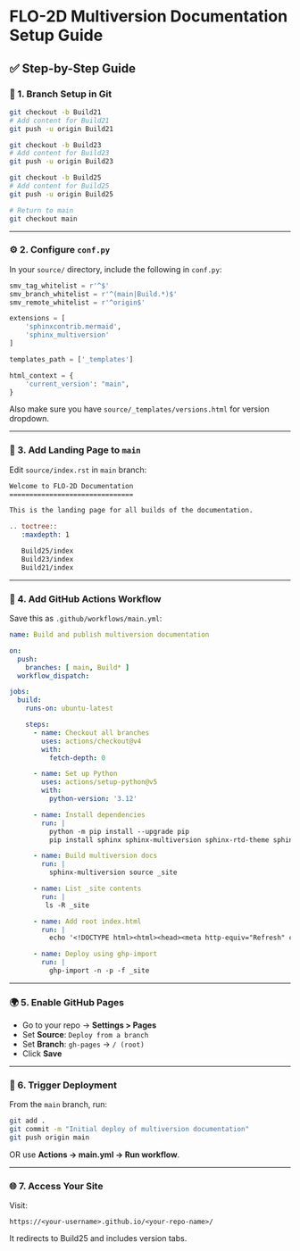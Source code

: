 
# FLO-2D Multiversion Documentation Setup Guide

## ✅ Step-by-Step Guide

### 🧱 1. Branch Setup in Git

```bash
git checkout -b Build21
# Add content for Build21
git push -u origin Build21

git checkout -b Build23
# Add content for Build23
git push -u origin Build23

git checkout -b Build25
# Add content for Build25
git push -u origin Build25

# Return to main
git checkout main
```

---

### ⚙️ 2. Configure `conf.py`

In your `source/` directory, include the following in `conf.py`:

```python
smv_tag_whitelist = r'^$'
smv_branch_whitelist = r'^(main|Build.*)$'
smv_remote_whitelist = r'^origin$'

extensions = [
    'sphinxcontrib.mermaid',
    'sphinx_multiversion'
]

templates_path = ['_templates']

html_context = {
    'current_version': "main",
}
```

Also make sure you have `source/_templates/versions.html` for version dropdown.

---

### 🧾 3. Add Landing Page to `main`

Edit `source/index.rst` in `main` branch:

```rst
Welcome to FLO-2D Documentation
===============================

This is the landing page for all builds of the documentation.

.. toctree::
   :maxdepth: 1

   Build25/index
   Build23/index
   Build21/index
```

---

### 🧰 4. Add GitHub Actions Workflow

Save this as `.github/workflows/main.yml`:

```yaml
name: Build and publish multiversion documentation

on:
  push:
    branches: [ main, Build* ]
  workflow_dispatch:

jobs:
  build:
    runs-on: ubuntu-latest

    steps:
      - name: Checkout all branches
        uses: actions/checkout@v4
        with:
          fetch-depth: 0

      - name: Set up Python
        uses: actions/setup-python@v5
        with:
          python-version: '3.12'

      - name: Install dependencies
        run: |
          python -m pip install --upgrade pip
          pip install sphinx sphinx-multiversion sphinx-rtd-theme sphinxcontrib-mermaid ghp-import

      - name: Build multiversion docs
        run: |
          sphinx-multiversion source _site

      - name: List _site contents
        run: |
         ls -R _site

      - name: Add root index.html
        run: |
          echo '<!DOCTYPE html><html><head><meta http-equiv="Refresh" content="0; url=Build25/index.html" /></head><body><p>Redirecting to Build25...</p></body></html>' > _site/index.html

      - name: Deploy using ghp-import
        run: |
          ghp-import -n -p -f _site
```

---

### 🌍 5. Enable GitHub Pages

- Go to your repo → **Settings > Pages**
- Set **Source**: `Deploy from a branch`
- Set **Branch**: `gh-pages` → `/ (root)`
- Click **Save**

---

### 🚀 6. Trigger Deployment

From the `main` branch, run:

```bash
git add .
git commit -m "Initial deploy of multiversion documentation"
git push origin main
```

OR use **Actions → main.yml → Run workflow**.

---

### 🌐 7. Access Your Site

Visit:

```
https://<your-username>.github.io/<your-repo-name>/
```

It redirects to Build25 and includes version tabs.
